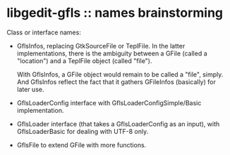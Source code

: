 libgedit-gfls :: names brainstorming
====================================

Class or interface names:
- GflsInfos, replacing GtkSourceFile or TeplFile. In the latter implementations,
  there is the ambiguity between a GFile (called a "location") and a TeplFile
  object (called "file").

  With GflsInfos, a GFile object would remain to be called a "file", simply. And
  GflsInfos reflect the fact that it gathers GFileInfos (basically) for later
  use.

- GflsLoaderConfig interface with GflsLoaderConfigSimple/Basic implementation.
- GflsLoader interface (that takes a GflsLoaderConfig as an input), with
  GflsLoaderBasic for dealing with UTF-8 only.

- GflsFile to extend GFile with more functions.
